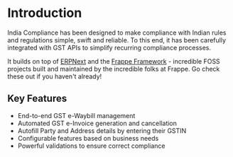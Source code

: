 # Introduction

India Compliance has been designed to make compliance with Indian rules and regulations simple, swift and reliable. To this end, it has been carefully integrated with GST APIs to simplify recurring compliance processes.

It builds on top of [ERPNext](https://github.com/frappe/erpnext) and the [Frappe Framework](https://github.com/frappe/frappe) - incredible FOSS projects built and maintained by the incredible folks at Frappe. Go check these out if you haven't already!

## Key Features

- End-to-end GST e-Waybill management
- Automated GST e-Invoice generation and cancellation
- Autofill Party and Address details by entering their GSTIN
- Configurable features based on business needs
- Powerful validations to ensure correct compliance
